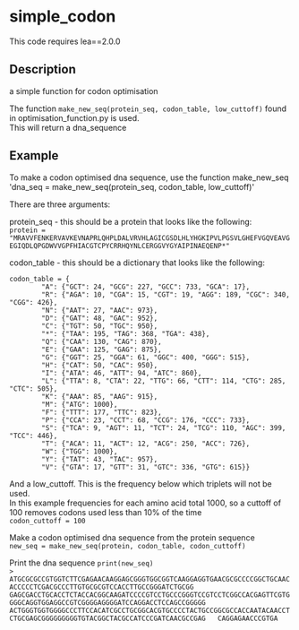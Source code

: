 # simple_codon
This code requires lea==2.0.0

## Description
a simple function for codon optimisation

The function `make_new_seq(protein_seq, codon_table, low_cuttoff)` found in optimisation_function.py is used.  
This will return a dna_sequence


## Example
To make a codon optimised dna sequence, use the function make_new_seq
'dna_seq = make_new_seq(protein_seq, codon_table, low_cuttoff)'  

There are three arguments: 

protein_seq - this should be a protein that looks like the following:  
`protein = "MRAVVFENKERVAVKEVNAPRLQHPLDALVRVHLAGICGSDLHLYHGKIPVLPGSVLGHEFVGQVEAVGEGIQDLQPGDWVVGPFHIACGTCPYCRRHQYNLCERGGVYGYAIPINAEQENP*"`

codon_table - this should be a dictionary that looks like the following:  
```
codon_table = {  
        "A": {"GCT": 24, "GCG": 227, "GCC": 733, "GCA": 17},  
        "R": {"AGA": 10, "CGA": 15, "CGT": 19, "AGG": 189, "CGC": 340, "CGG": 426},  
        "N": {"AAT": 27, "AAC": 973},  
        "D": {"GAT": 48, "GAC": 952},  
        "C": {"TGT": 50, "TGC": 950},  
        "*": {"TAA": 195, "TAG": 368, "TGA": 438},  
        "Q": {"CAA": 130, "CAG": 870},  
        "E": {"GAA": 125, "GAG": 875},  
        "G": {"GGT": 25, "GGA": 61, "GGC": 400, "GGG": 515},  
        "H": {"CAT": 50, "CAC": 950},  
        "I": {"ATA": 46, "ATT": 94, "ATC": 860},  
        "L": {"TTA": 8, "CTA": 22, "TTG": 66, "CTT": 114, "CTG": 285, "CTC": 505},  
        "K": {"AAA": 85, "AAG": 915},  
        "M": {"ATG": 1000},  
        "F": {"TTT": 177, "TTC": 823},  
        "P": {"CCA": 23, "CCT": 68, "CCG": 176, "CCC": 733},  
        "S": {"TCA": 9, "AGT": 11, "TCT": 24, "TCG": 110, "AGC": 399, "TCC": 446},  
        "T": {"ACA": 11, "ACT": 12, "ACG": 250, "ACC": 726},  
        "W": {"TGG": 1000},  
        "Y": {"TAT": 43, "TAC": 957},  
        "V": {"GTA": 17, "GTT": 31, "GTC": 336, "GTG": 615}}  
```
And a low_cuttoff.  This is the frequency below which triplets will not be used.  
In this example frequencies for each amino acid total 1000, 
so a cuttoff of 100 removes codons used less than 10% of the time  
`codon_cuttoff = 100`

Make a codon optimised dna sequence from the protein sequence  
`new_seq = make_new_seq(protein, codon_table, codon_cuttoff)`  

Print the dna sequence
`print(new_seq)`  
`> ATGCGCGCCGTGGTCTTCGAGAACAAGGAGCGGGTGGCGGTCAAGGAGGTGAACGCGCCCCGGCTGCAACACCCCCTCGACGCCCTTGTGCGCGTCCACCTTGCCGGGATCTGCGG  
GAGCGACCTGCACCTCTACCACGGCAAGATCCCCGTCCTGCCCGGGTCCGTCCTCGGCCACGAGTTCGTGGGGCAGGTGGAGGCCGTCGGGGAGGGGATCCAGGACCTCCAGCCGGGGG  
ACTGGGTGGTGGGGCCCTTCCACATCGCCTGCGGCACGTGCCCCTACTGCCGGCGCCACCAATACAACCTCTGCGAGCGGGGGGGGGTGTACGGCTACGCCATCCCGATCAACGCCGAG  
CAGGAGAACCCGTGA`

